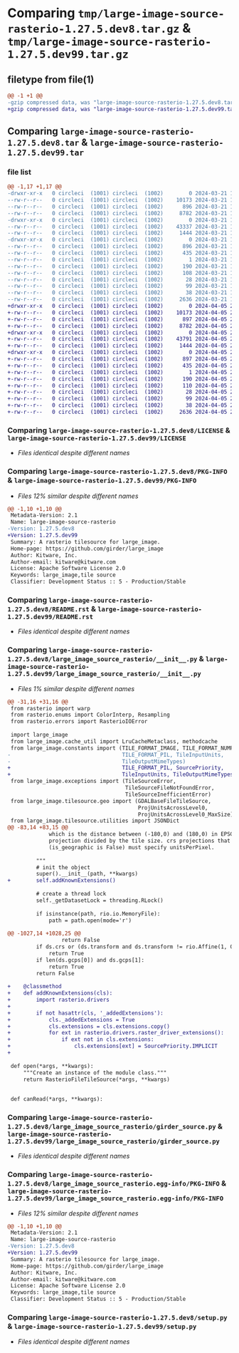 # Comparing `tmp/large-image-source-rasterio-1.27.5.dev8.tar.gz` & `tmp/large-image-source-rasterio-1.27.5.dev99.tar.gz`

## filetype from file(1)

```diff
@@ -1 +1 @@
-gzip compressed data, was "large-image-source-rasterio-1.27.5.dev8.tar", last modified: Thu Mar 21 13:12:40 2024, max compression
+gzip compressed data, was "large-image-source-rasterio-1.27.5.dev99.tar", last modified: Fri Apr  5 20:20:15 2024, max compression
```

## Comparing `large-image-source-rasterio-1.27.5.dev8.tar` & `large-image-source-rasterio-1.27.5.dev99.tar`

### file list

```diff
@@ -1,17 +1,17 @@
-drwxr-xr-x   0 circleci  (1001) circleci  (1002)        0 2024-03-21 13:12:40.472526 large-image-source-rasterio-1.27.5.dev8/
--rw-r--r--   0 circleci  (1001) circleci  (1002)    10173 2024-03-21 13:12:40.000000 large-image-source-rasterio-1.27.5.dev8/LICENSE
--rw-r--r--   0 circleci  (1001) circleci  (1002)      896 2024-03-21 13:12:40.472526 large-image-source-rasterio-1.27.5.dev8/PKG-INFO
--rw-r--r--   0 circleci  (1001) circleci  (1002)     8782 2024-03-21 13:12:40.000000 large-image-source-rasterio-1.27.5.dev8/README.rst
-drwxr-xr-x   0 circleci  (1001) circleci  (1002)        0 2024-03-21 13:12:40.468526 large-image-source-rasterio-1.27.5.dev8/large_image_source_rasterio/
--rw-r--r--   0 circleci  (1001) circleci  (1002)    43337 2024-03-21 13:08:10.000000 large-image-source-rasterio-1.27.5.dev8/large_image_source_rasterio/__init__.py
--rw-r--r--   0 circleci  (1001) circleci  (1002)     1444 2024-03-21 13:08:10.000000 large-image-source-rasterio-1.27.5.dev8/large_image_source_rasterio/girder_source.py
-drwxr-xr-x   0 circleci  (1001) circleci  (1002)        0 2024-03-21 13:12:40.472526 large-image-source-rasterio-1.27.5.dev8/large_image_source_rasterio.egg-info/
--rw-r--r--   0 circleci  (1001) circleci  (1002)      896 2024-03-21 13:12:40.000000 large-image-source-rasterio-1.27.5.dev8/large_image_source_rasterio.egg-info/PKG-INFO
--rw-r--r--   0 circleci  (1001) circleci  (1002)      435 2024-03-21 13:12:40.000000 large-image-source-rasterio-1.27.5.dev8/large_image_source_rasterio.egg-info/SOURCES.txt
--rw-r--r--   0 circleci  (1001) circleci  (1002)        1 2024-03-21 13:12:40.000000 large-image-source-rasterio-1.27.5.dev8/large_image_source_rasterio.egg-info/dependency_links.txt
--rw-r--r--   0 circleci  (1001) circleci  (1002)      190 2024-03-21 13:12:40.000000 large-image-source-rasterio-1.27.5.dev8/large_image_source_rasterio.egg-info/entry_points.txt
--rw-r--r--   0 circleci  (1001) circleci  (1002)      108 2024-03-21 13:12:40.000000 large-image-source-rasterio-1.27.5.dev8/large_image_source_rasterio.egg-info/requires.txt
--rw-r--r--   0 circleci  (1001) circleci  (1002)       28 2024-03-21 13:12:40.000000 large-image-source-rasterio-1.27.5.dev8/large_image_source_rasterio.egg-info/top_level.txt
--rw-r--r--   0 circleci  (1001) circleci  (1002)       99 2024-03-21 13:08:10.000000 large-image-source-rasterio-1.27.5.dev8/pyproject.toml
--rw-r--r--   0 circleci  (1001) circleci  (1002)       38 2024-03-21 13:12:40.472526 large-image-source-rasterio-1.27.5.dev8/setup.cfg
--rw-r--r--   0 circleci  (1001) circleci  (1002)     2636 2024-03-21 13:08:10.000000 large-image-source-rasterio-1.27.5.dev8/setup.py
+drwxr-xr-x   0 circleci  (1001) circleci  (1002)        0 2024-04-05 20:20:15.918883 large-image-source-rasterio-1.27.5.dev99/
+-rw-r--r--   0 circleci  (1001) circleci  (1002)    10173 2024-04-05 20:20:15.000000 large-image-source-rasterio-1.27.5.dev99/LICENSE
+-rw-r--r--   0 circleci  (1001) circleci  (1002)      897 2024-04-05 20:20:15.918883 large-image-source-rasterio-1.27.5.dev99/PKG-INFO
+-rw-r--r--   0 circleci  (1001) circleci  (1002)     8782 2024-04-05 20:20:15.000000 large-image-source-rasterio-1.27.5.dev99/README.rst
+drwxr-xr-x   0 circleci  (1001) circleci  (1002)        0 2024-04-05 20:20:15.914883 large-image-source-rasterio-1.27.5.dev99/large_image_source_rasterio/
+-rw-r--r--   0 circleci  (1001) circleci  (1002)    43791 2024-04-05 20:15:35.000000 large-image-source-rasterio-1.27.5.dev99/large_image_source_rasterio/__init__.py
+-rw-r--r--   0 circleci  (1001) circleci  (1002)     1444 2024-04-05 20:15:35.000000 large-image-source-rasterio-1.27.5.dev99/large_image_source_rasterio/girder_source.py
+drwxr-xr-x   0 circleci  (1001) circleci  (1002)        0 2024-04-05 20:20:15.918883 large-image-source-rasterio-1.27.5.dev99/large_image_source_rasterio.egg-info/
+-rw-r--r--   0 circleci  (1001) circleci  (1002)      897 2024-04-05 20:20:15.000000 large-image-source-rasterio-1.27.5.dev99/large_image_source_rasterio.egg-info/PKG-INFO
+-rw-r--r--   0 circleci  (1001) circleci  (1002)      435 2024-04-05 20:20:15.000000 large-image-source-rasterio-1.27.5.dev99/large_image_source_rasterio.egg-info/SOURCES.txt
+-rw-r--r--   0 circleci  (1001) circleci  (1002)        1 2024-04-05 20:20:15.000000 large-image-source-rasterio-1.27.5.dev99/large_image_source_rasterio.egg-info/dependency_links.txt
+-rw-r--r--   0 circleci  (1001) circleci  (1002)      190 2024-04-05 20:20:15.000000 large-image-source-rasterio-1.27.5.dev99/large_image_source_rasterio.egg-info/entry_points.txt
+-rw-r--r--   0 circleci  (1001) circleci  (1002)      110 2024-04-05 20:20:15.000000 large-image-source-rasterio-1.27.5.dev99/large_image_source_rasterio.egg-info/requires.txt
+-rw-r--r--   0 circleci  (1001) circleci  (1002)       28 2024-04-05 20:20:15.000000 large-image-source-rasterio-1.27.5.dev99/large_image_source_rasterio.egg-info/top_level.txt
+-rw-r--r--   0 circleci  (1001) circleci  (1002)       99 2024-04-05 20:15:35.000000 large-image-source-rasterio-1.27.5.dev99/pyproject.toml
+-rw-r--r--   0 circleci  (1001) circleci  (1002)       38 2024-04-05 20:20:15.918883 large-image-source-rasterio-1.27.5.dev99/setup.cfg
+-rw-r--r--   0 circleci  (1001) circleci  (1002)     2636 2024-04-05 20:15:35.000000 large-image-source-rasterio-1.27.5.dev99/setup.py
```

### Comparing `large-image-source-rasterio-1.27.5.dev8/LICENSE` & `large-image-source-rasterio-1.27.5.dev99/LICENSE`

 * *Files identical despite different names*

### Comparing `large-image-source-rasterio-1.27.5.dev8/PKG-INFO` & `large-image-source-rasterio-1.27.5.dev99/PKG-INFO`

 * *Files 12% similar despite different names*

```diff
@@ -1,10 +1,10 @@
 Metadata-Version: 2.1
 Name: large-image-source-rasterio
-Version: 1.27.5.dev8
+Version: 1.27.5.dev99
 Summary: A rasterio tilesource for large_image.
 Home-page: https://github.com/girder/large_image
 Author: Kitware, Inc.
 Author-email: kitware@kitware.com
 License: Apache Software License 2.0
 Keywords: large_image,tile source
 Classifier: Development Status :: 5 - Production/Stable
```

### Comparing `large-image-source-rasterio-1.27.5.dev8/README.rst` & `large-image-source-rasterio-1.27.5.dev99/README.rst`

 * *Files identical despite different names*

### Comparing `large-image-source-rasterio-1.27.5.dev8/large_image_source_rasterio/__init__.py` & `large-image-source-rasterio-1.27.5.dev99/large_image_source_rasterio/__init__.py`

 * *Files 1% similar despite different names*

```diff
@@ -31,16 +31,16 @@
 from rasterio import warp
 from rasterio.enums import ColorInterp, Resampling
 from rasterio.errors import RasterioIOError
 
 import large_image
 from large_image.cache_util import LruCacheMetaclass, methodcache
 from large_image.constants import (TILE_FORMAT_IMAGE, TILE_FORMAT_NUMPY,
-                                   TILE_FORMAT_PIL, TileInputUnits,
-                                   TileOutputMimeTypes)
+                                   TILE_FORMAT_PIL, SourcePriority,
+                                   TileInputUnits, TileOutputMimeTypes)
 from large_image.exceptions import (TileSourceError,
                                     TileSourceFileNotFoundError,
                                     TileSourceInefficientError)
 from large_image.tilesource.geo import (GDALBaseFileTileSource,
                                         ProjUnitsAcrossLevel0,
                                         ProjUnitsAcrossLevel0_MaxSize)
 from large_image.tilesource.utilities import JSONDict
@@ -83,14 +83,15 @@
             which is the distance between (-180,0) and (180,0) in EPSG:4326 converted to the
             projection divided by the tile size. crs projections that are not latlong
             (is_geographic is False) must specify unitsPerPixel.
 
         """
         # init the object
         super().__init__(path, **kwargs)
+        self.addKnownExtensions()
 
         # create a thread lock
         self._getDatasetLock = threading.RLock()
 
         if isinstance(path, rio.io.MemoryFile):
             path = path.open(mode='r')
 
@@ -1027,14 +1028,25 @@
                 return False
         if ds.crs or (ds.transform and ds.transform != rio.Affine(1, 0, 0, 0, 1, 0)):
             return True
         if len(ds.gcps[0]) and ds.gcps[1]:
             return True
         return False
 
+    @classmethod
+    def addKnownExtensions(cls):
+        import rasterio.drivers
+
+        if not hasattr(cls, '_addedExtensions'):
+            cls._addedExtensions = True
+            cls.extensions = cls.extensions.copy()
+            for ext in rasterio.drivers.raster_driver_extensions():
+                if ext not in cls.extensions:
+                    cls.extensions[ext] = SourcePriority.IMPLICIT
+
 
 def open(*args, **kwargs):
     """Create an instance of the module class."""
     return RasterioFileTileSource(*args, **kwargs)
 
 
 def canRead(*args, **kwargs):
```

### Comparing `large-image-source-rasterio-1.27.5.dev8/large_image_source_rasterio/girder_source.py` & `large-image-source-rasterio-1.27.5.dev99/large_image_source_rasterio/girder_source.py`

 * *Files identical despite different names*

### Comparing `large-image-source-rasterio-1.27.5.dev8/large_image_source_rasterio.egg-info/PKG-INFO` & `large-image-source-rasterio-1.27.5.dev99/large_image_source_rasterio.egg-info/PKG-INFO`

 * *Files 12% similar despite different names*

```diff
@@ -1,10 +1,10 @@
 Metadata-Version: 2.1
 Name: large-image-source-rasterio
-Version: 1.27.5.dev8
+Version: 1.27.5.dev99
 Summary: A rasterio tilesource for large_image.
 Home-page: https://github.com/girder/large_image
 Author: Kitware, Inc.
 Author-email: kitware@kitware.com
 License: Apache Software License 2.0
 Keywords: large_image,tile source
 Classifier: Development Status :: 5 - Production/Stable
```

### Comparing `large-image-source-rasterio-1.27.5.dev8/setup.py` & `large-image-source-rasterio-1.27.5.dev99/setup.py`

 * *Files identical despite different names*

